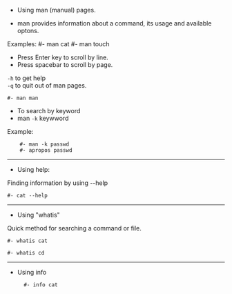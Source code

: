 - Using man (manual) pages.

- man provides information about a command, its usage
and available optons.

Examples: 
#- man cat
#- man touch

- Press Enter key to scroll by line.
- Press spacebar to scroll by page.

`-h` to get help    
`-q` to quit out of man pages.

    #- man man

- To search by keyword 
- man `-k` keywword

Example:

        #- man -k passwd
        #- apropos passwd

-------------

- Using help:

Finding information by using --help 

    #- cat --help


----------

- Using "whatis"

Quick method for searching a command or file.

    #- whatis cat

    #- whatis cd

-----------

- Using info

        #- info cat
















